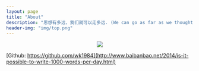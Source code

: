 ```yaml
---
layout: page
title: "About"
description: "思想有多远，我们就可以走多远. (We can go as far as we thought)"
header-img: "img/top.png"
---
```



<center>
    <p><img src="https://avatars0.githubusercontent.com/u/7428153?v=4&s=460" align="center"></p>
</center>

[Github: https://github.com/wk1984](http://www.baibanbao.net/2014/is-it-possible-to-write-1000-words-per-day.html)



